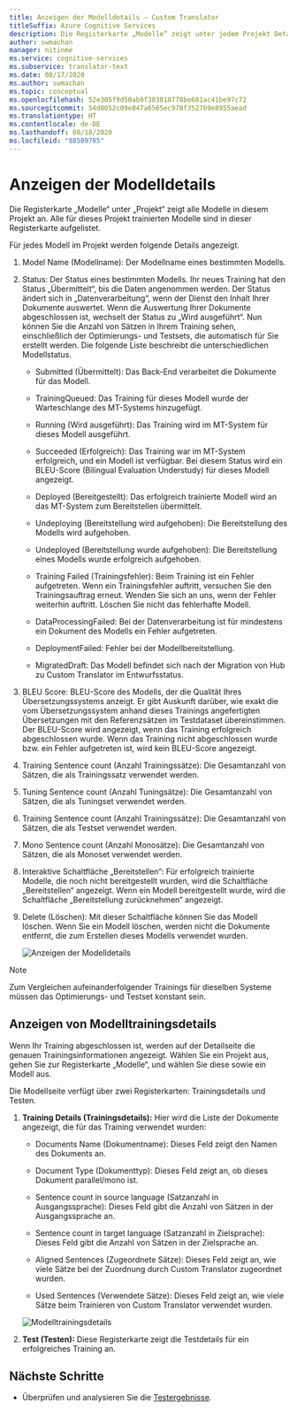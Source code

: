 ```yaml
---
title: Anzeigen der Modelldetails – Custom Translator
titleSuffix: Azure Cognitive Services
description: Die Registerkarte „Modelle“ zeigt unter jedem Projekt Details zu jedem Modell an, z.B. Modellname, Modellstatus, BLEU-Score, Training, Optimierung, Anzahl von Testsets.
author: swmachan
manager: nitinme
ms.service: cognitive-services
ms.subservice: translator-text
ms.date: 08/17/2020
ms.author: swmachan
ms.topic: conceptual
ms.openlocfilehash: 52e305f9d50ab0f383810778be681ac41be97c72
ms.sourcegitcommit: 54d8052c09e847a6565ec978f352769e8955aead
ms.translationtype: HT
ms.contentlocale: de-DE
ms.lasthandoff: 08/18/2020
ms.locfileid: "88509785"
---
```

# <a name="view-model-details"></a>Anzeigen der Modelldetails

Die Registerkarte „Modelle“ unter „Projekt“ zeigt alle Modelle in diesem Projekt an. Alle für dieses Projekt trainierten Modelle sind in dieser Registerkarte aufgelistet.

Für jedes Modell im Projekt werden folgende Details angezeigt.

1. Model Name (Modellname): Der Modellname eines bestimmten Modells.

2. Status: Der Status eines bestimmten Modells. Ihr neues Training hat den Status „Übermittelt“, bis die Daten angenommen werden. Der Status ändert sich in „Datenverarbeitung“, wenn der Dienst den Inhalt Ihrer Dokumente auswertet. Wenn die Auswertung Ihrer Dokumente abgeschlossen ist, wechselt der Status zu „Wird ausgeführt“. Nun können Sie die Anzahl von Sätzen in Ihrem Training sehen, einschließlich der Optimierungs- und Testsets, die automatisch für Sie erstellt werden. Die folgende Liste beschreibt die unterschiedlichen Modellstatus.

    - Submitted (Übermittelt): Das Back-End verarbeitet die Dokumente für das Modell.

    - TrainingQueued: Das Training für dieses Modell wurde der Warteschlange des MT-Systems hinzugefügt.

    - Running (Wird ausgeführt): Das Training wird im MT-System für dieses Modell ausgeführt.

    - Succeeded (Erfolgreich): Das Training war im MT-System erfolgreich, und ein Modell ist verfügbar. Bei diesem Status wird ein BLEU-Score (Bilingual Evaluation Understudy) für dieses Modell angezeigt.

    - Deployed (Bereitgestellt): Das erfolgreich trainierte Modell wird an das MT-System zum Bereitstellen übermittelt.

    - Undeploying (Bereitstellung wird aufgehoben): Die Bereitstellung des Modells wird aufgehoben.

    - Undeployed (Bereitstellung wurde aufgehoben): Die Bereitstellung eines Modells wurde erfolgreich aufgehoben.

    - Training Failed (Trainingsfehler): Beim Training ist ein Fehler aufgetreten. Wenn ein Trainingsfehler auftritt, versuchen Sie den Trainingsauftrag erneut. Wenden Sie sich an uns, wenn der Fehler weiterhin auftritt. Löschen Sie nicht das fehlerhafte Modell.

    - DataProcessingFailed: Bei der Datenverarbeitung ist für mindestens ein Dokument des Modells ein Fehler aufgetreten.

    - DeploymentFailed: Fehler bei der Modellbereitstellung.

    - MigratedDraft: Das Modell befindet sich nach der Migration von Hub zu Custom Translator im Entwurfsstatus.

3. BLEU Score: BLEU-Score des Modells, der die Qualität Ihres Übersetzungssystems anzeigt. Er gibt Auskunft darüber, wie exakt die vom Übersetzungssystem anhand dieses Trainings angefertigten Übersetzungen mit den Referenzsätzen im Testdataset übereinstimmen. Der BLEU-Score wird angezeigt, wenn das Training erfolgreich abgeschlossen wurde. Wenn das Training nicht abgeschlossen wurde bzw. ein Fehler aufgetreten ist, wird kein BLEU-Score angezeigt.

4. Training Sentence count (Anzahl Trainingssätze): Die Gesamtanzahl von Sätzen, die als Trainingssatz verwendet werden.

5. Tuning Sentence count (Anzahl Tuningsätze): Die Gesamtanzahl von Sätzen, die als Tuningset verwendet werden.

6.  Training Sentence count (Anzahl Trainingssätze): Die Gesamtanzahl von Sätzen, die als Testset verwendet werden.

7.  Mono Sentence count (Anzahl Monosätze): Die Gesamtanzahl von Sätzen, die als Monoset verwendet werden.

8.  Interaktive Schaltfläche „Bereitstellen“: Für erfolgreich trainierte Modelle, die noch nicht bereitgestellt wurden, wird die Schaltfläche „Bereitstellen“ angezeigt. Wenn ein Modell bereitgestellt wurde, wird die Schaltfläche „Bereitstellung zurücknehmen“ angezeigt.

9. Delete (Löschen): Mit dieser Schaltfläche können Sie das Modell löschen. Wenn Sie ein Modell löschen, werden nicht die Dokumente entfernt, die zum Erstellen dieses Modells verwendet wurden.

    ![Anzeigen der Modelldetails](media/how-to/how-to-view-model-details.png)

>[!Note]
>Zum Vergleichen aufeinanderfolgender Trainings für dieselben Systeme müssen das Optimierungs- und Testset konstant sein.

## <a name="view-model-training-details"></a>Anzeigen von Modelltrainingsdetails

Wenn Ihr Training abgeschlossen ist, werden auf der Detailseite die genauen Trainingsinformationen angezeigt. Wählen Sie ein Projekt aus, gehen Sie zur Registerkarte „Modelle“, und wählen Sie diese sowie ein Modell aus.

Die Modellseite verfügt über zwei Registerkarten: Trainingsdetails und Testen.

1.  **Training Details (Trainingsdetails):** Hier wird die Liste der Dokumente angezeigt, die für das Training verwendet wurden:

    -  Documents Name (Dokumentname): Dieses Feld zeigt den Namen des Dokuments an.

    -  Document Type (Dokumenttyp): Dieses Feld zeigt an, ob dieses Dokument parallel/mono ist.

    -  Sentence count in source language (Satzanzahl in Ausgangssprache): Dieses Feld gibt die Anzahl von Sätzen in der Ausgangssprache an.

    -  Sentence count in target language (Satzanzahl in Zielsprache): Dieses Feld gibt die Anzahl von Sätzen in der Zielsprache an.

    -  Aligned Sentences (Zugeordnete Sätze): Dieses Feld zeigt an, wie viele Sätze bei der Zuordnung durch Custom Translator zugeordnet wurden.

    -  Used Sentences (Verwendete Sätze): Dieses Feld zeigt an, wie viele Sätze beim Trainieren von Custom Translator verwendet wurden.

    ![Modelltrainingsdetails](media/how-to/how-to-model-training-details.png)

2.  **Test (Testen):** Diese Registerkarte zeigt die Testdetails für ein erfolgreiches Training an.

## <a name="next-steps"></a>Nächste Schritte

- Überprüfen und analysieren Sie die [Testergebnisse](how-to-view-system-test-results.md).
